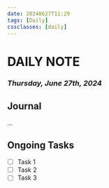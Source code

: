 ```yaml
---
date: 20240627T11:29
tags: [Daily]
cssclasses: [daily]
---
```

# DAILY NOTE
### *Thursday, June 27th, 2024*

## Journal
...

## Ongoing Tasks
- [ ] Task 1
- [ ] Task 2
- [ ] Task 3
